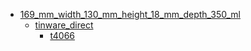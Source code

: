 * [169_mm_width_130_mm_height_18_mm_depth_350_ml](169_mm_width_130_mm_height_18_mm_depth_350_ml)
  * [tinware_direct](169_mm_width_130_mm_height_18_mm_depth_350_ml/tinware_direct)
    * [t4066](169_mm_width_130_mm_height_18_mm_depth_350_ml/tinware_direct/t4066)
